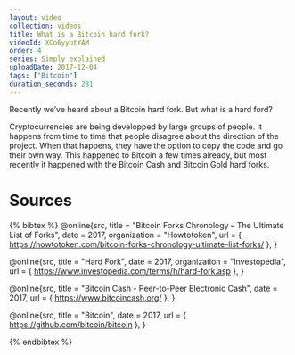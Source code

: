 ```yaml
---
layout: video
collection: videos
title: What is a Bitcoin hard fork?
videoId: XCo6yyutYAM
order: 4
series: Simply explained
uploadDate: 2017-12-04
tags: ["Bitcoin"]
duration_seconds: 281
---
```


Recently we’ve heard about a Bitcoin hard fork. But what is a hard ford?

Cryptocurrencies are being developped by large groups of people. It happens from time to time that people disagree about the direction of the project. When that happens, they have the option to copy the code and go their own way. This happened to Bitcoin a few times already, but most recently it happened with the Bitcoin Cash and Bitcoin Gold hard forks.

# Sources

{% bibtex %}
@online{src,
    title = "Bitcoin Forks Chronology – The Ultimate List of Forks",
    date = 2017,
    organization = "Howtotoken",
    url = { https://howtotoken.com/bitcoin-forks-chronology-ultimate-list-forks/ },
}

@online{src,
    title = "Hard Fork",
    date = 2017,
    organization = "Investopedia",
    url = { https://www.investopedia.com/terms/h/hard-fork.asp },
}

@online{src,
    title = "Bitcoin Cash - Peer-to-Peer Electronic Cash",
    date = 2017,
    url = { https://www.bitcoincash.org/ },
}

@online{src,
    title = "Bitcoin",
    date = 2017,
    url = { https://github.com/bitcoin/bitcoin },
}

{% endbibtex %}